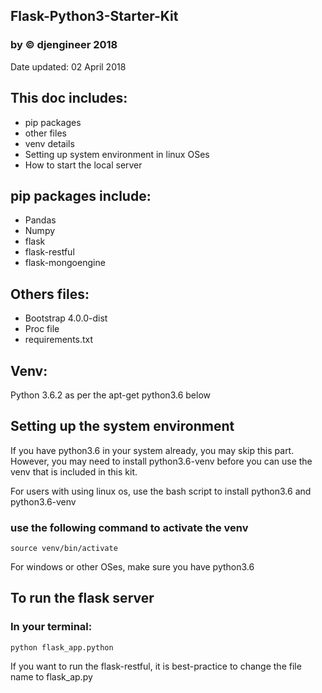 ## Flask-Python3-Starter-Kit 
### by © djengineer 2018
Date updated: 02 April 2018

## This doc includes:
- pip packages
- other files
- venv details
- Setting up system environment in linux OSes
- How to start the local server

## pip packages include:
- Pandas
- Numpy
- flask
- flask-restful
- flask-mongoengine

## Others files:
- Bootstrap 4.0.0-dist 
- Proc file
- requirements.txt

## Venv:
Python 3.6.2 as per the apt-get python3.6 below

## Setting up the system environment

If you have python3.6 in your system already, you may skip this part.
However, you may need to install python3.6-venv before you can use the venv that is included in this kit.

For users with using linux os, use the bash script to install python3.6 and python3.6-venv

### use the following command to activate the venv
```
source venv/bin/activate
```
For windows or other OSes, make sure you have python3.6
## To run the flask server
### In your terminal:
```
python flask_app.python
```
If you want to run the flask-restful, it is best-practice to change the file name to flask_ap.py

